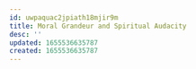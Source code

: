 ```yaml
---
id: uwpaquac2jpiath18mjir9m
title: Moral Grandeur and Spiritual Audacity
desc: ''
updated: 1655536635787
created: 1655536635787
---
```



